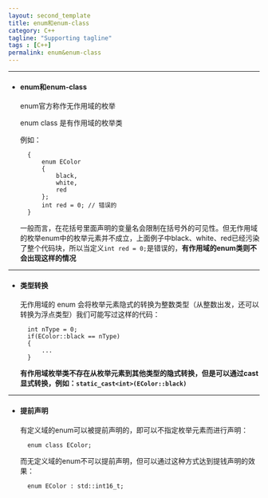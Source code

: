 ```yaml
---
layout: second_template
title: enum和enum-class
category: C++
tagline: "Supporting tagline"
tags : [C++]
permalink: enum&enum-class
---
```


***
* #### enum和enum-class ####

	enum官方称作无作用域的枚举

	enum class 是有作用域的枚举类

	例如：

		{
			enum EColor
			{
				black,
				white,
				red
			};
			int red = 0; // 错误的
		}
	
	一般而言，在花括号里面声明的变量名会限制在括号外的可见性。但无作用域的枚举enum中的枚举元素并不成立，上面例子中black、white、red已经污染了整个代码块，所以当定义`int red = 0;`是错误的，**有作用域的enum类则不会出现这样的情况**

***
* #### 类型转换 ####

	无作用域的 enum 会将枚举元素隐式的转换为整数类型（从整数出发，还可以转换为浮点类型）我们可能写过这样的代码：

		int nType = 0;
		if(EColor::black == nType)
		{
			...
		}

	**有作用域枚举类不存在从枚举元素到其他类型的隐式转换，但是可以通过cast显式转换，例如：`static_cast<int>(EColor::black)`**

***
* #### 提前声明 ####

	有定义域的enum可以被提前声明的，即可以不指定枚举元素而进行声明：

		enum class EColor;

	而无定义域的enum不可以提前声明，但可以通过这种方式达到提钱声明的效果：

		enum EColor : std::int16_t;




